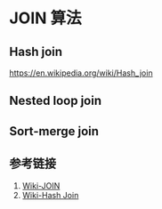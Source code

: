 # JOIN 算法


## Hash join

https://en.wikipedia.org/wiki/Hash_join


## Nested loop join


## Sort-merge join



## 参考链接
1. [Wiki-JOIN](https://en.wikipedia.org/wiki/Join_(SQL))
2. [Wiki-Hash Join](https://en.wikipedia.org/wiki/Hash_join)